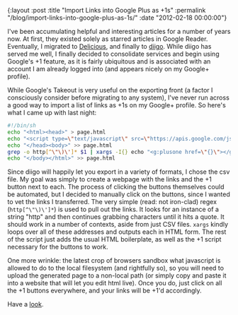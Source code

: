 {:layout :post
 :title "Import Links into Google Plus as +1s"
 :permalink "/blog/import-links-into-google-plus-as-1s/"
 :date "2012-02-18 00:00:00"}

I've been accumulating helpful and interesting articles for a number
of years now. At first, they existed solely as starred articles in
Google Reader. Eventually, I migrated to
[Delicious](https://delicious.com/), and finally to
[diigo](https://www.diigo.com). While diigo has served me well, I
finally decided to consolidate services and begin using Google's +1
feature, as it is fairly ubiquitous and is associated with an account
I am already logged into (and appears nicely on my Google+ profile).

While Google's Takeout is very useful on the exporting front (a factor
I consciously consider before migrating to any system), I've never run
across a good way to import a list of links as +1s on my Google+
profile. So here's what I came up with last night:

```bash
#!/bin/sh
echo "<html><head>" > page.html
echo "<script type=\"text/javascript\" src=\"https://apis.google.com/js/plusone.js\"></script>" >> page.html
echo "</head><body>" >> page.html
grep -o http[^\"\)\']* $1 | xargs -I{} echo "<g:plusone href=\"{}\"></g:plusone>" >> page.html
echo "</body></html>" >> page.html
```

Since diigo will happily let you export in a variety of formats, I
chose the csv file. My goal was simply to create a webpage with the
links and the +1 button next to each. The process of clicking the
buttons themselves could be automated, but I decided to manually click
on the buttons, since I wanted to vet the links I transferred. The
very simple (read: not iron-clad) regex (`http[^\"\)\']*`) is used to
pull out the links. It looks for an instance of a string "http" and
then continues grabbing characters until it hits a quote. It should
work in a number of contexts, aside from just CSV files. `xargs`
kindly loops over all of these addresses and outputs each in HTML
form. The rest of the script just adds the usual HTML boilerplate, as
well as the +1 script necessary for the buttons to work.

One more wrinkle: the latest crop of browsers sandbox what javascript
is allowed to do to the local filesystem (and rightfully so), so you
will need to upload the generated page to a non-local path (or simply
copy and paste it into a website that will let you edit html
live). Once you do, just click on all the +1 buttons everywhere, and
your links will be +1'd accordingly.

Have a [look](https://plus.google.com/u/0/113712188424853568731/plusones).
